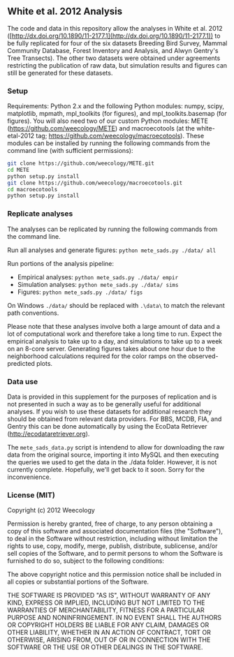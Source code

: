 ## White et al. 2012 Analysis

The code and data in this repository allow the analyses in White et al. 2012
([http://dx.doi.org/10.1890/11-2177.1](http://dx.doi.org/10.1890/11-2177.1)) to
be fully replicated for four of the six datasets Breeding Bird Survey, Mammal
Community Database, Forest Inventory and Analysis, and Alwyn Gentry's Tree
Transects). The other two datasets were obtained under agreements restricting
the publication of raw data, but simulation results and figures can still be
generated for these datasets.

### Setup

Requirements: Python 2.x and the following Python modules: numpy, scipy,
matplotlib, mpmath, mpl_toolkits (for figures), and mpl_toolkits.basemap (for
figures). You will also need two of our custom Python modules: METE
(https://github.com/weecology/METE) and macroecotools (at the white-etal-2012
tag; https://github.com/weecology/macroecotools). These modules can be installed
by running the following commands from the command line (with sufficient
permissions):

```sh
git clone https://github.com/weecology/METE.git
cd METE
python setup.py install
git clone https://github.com/weecology/macroecotools.git
cd macroecotools
python setup.py install
```

### Replicate analyses

The analyses can be replicated by running the following commands from the
command line.

Run all analyses and generate figures:
`python mete_sads.py ./data/ all`

Run portions of the analysis pipeline:

* Empirical analyses: `python mete_sads.py ./data/ empir`
* Simulation analyses: `python mete_sads.py ./data/ sims`
* Figures: `python mete_sads.py ./data/ figs`

On Windows `./data/` should be replaced with `.\data\` to match the relevant
path conventions.

Please note that these analyses involve both a large amount of data and a lot of
computational work and therefore take a long time to run. Expect the empirical
analysis to take up to a day, and simulations to take up to a week on an 8-core
server. Generating figures takes about one hour due to the neighborhood
calculations required for the color ramps on the observed-predicted plots.

### Data use

Data is provided in this supplement for the purposes of replication and is not
presented in such a way as to be generally useful for additional analyses. If
you wish to use these datasets for additional research they should be obtained
from relevant data providers. For BBS, MCDB, FIA, and Gentry this can be done
automatically by using the EcoData Retriever
(http://ecodataretriever.org).

The ``mete_sads_data.py`` script is intendend to allow for downloading the raw data
from the original source, importing it into MySQL and then executing the queries
we used to get the data in the ./data folder. However, it is not currently
complete. Hopefully, we'll get back to it soon. Sorry for the inconvenience.

### License (MIT)

Copyright (c) 2012 Weecology

Permission is hereby granted, free of charge, to any person obtaining a copy of
this software and associated documentation files (the "Software"), to deal in
the Software without restriction, including without limitation the rights to
use, copy, modify, merge, publish, distribute, sublicense, and/or sell copies of
the Software, and to permit persons to whom the Software is furnished to do so,
subject to the following conditions:

The above copyright notice and this permission notice shall be included in all
copies or substantial portions of the Software.

THE SOFTWARE IS PROVIDED "AS IS", WITHOUT WARRANTY OF ANY KIND, EXPRESS OR
IMPLIED, INCLUDING BUT NOT LIMITED TO THE WARRANTIES OF MERCHANTABILITY, FITNESS
FOR A PARTICULAR PURPOSE AND NONINFRINGEMENT. IN NO EVENT SHALL THE AUTHORS OR
COPYRIGHT HOLDERS BE LIABLE FOR ANY CLAIM, DAMAGES OR OTHER LIABILITY, WHETHER
IN AN ACTION OF CONTRACT, TORT OR OTHERWISE, ARISING FROM, OUT OF OR IN
CONNECTION WITH THE SOFTWARE OR THE USE OR OTHER DEALINGS IN THE SOFTWARE.
